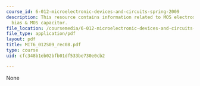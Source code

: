 ```yaml
---
course_id: 6-012-microelectronic-devices-and-circuits-spring-2009
description: This resource contains information related to MOS electrostatics under
  bias & MOS capacitor.
file_location: /coursemedia/6-012-microelectronic-devices-and-circuits-spring-2009/cfc348b1eb02bfb01df533be730e0cb2_MIT6_012S09_rec08.pdf
file_type: application/pdf
layout: pdf
title: MIT6_012S09_rec08.pdf
type: course
uid: cfc348b1eb02bfb01df533be730e0cb2

---
```

None